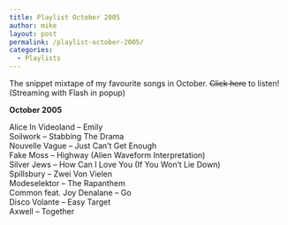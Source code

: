 ```yaml
---
title: Playlist October 2005
author: mike
layout: post
permalink: /playlist-october-2005/
categories:
  - Playlists
---
```

The snippet mixtape of my favourite songs in October. <del>Click here</del> to listen! (Streaming with Flash in popup)

**October 2005**

Alice In Videoland &#8211; Emily  
Soilwork &#8211; Stabbing The Drama  
Nouvelle Vague &#8211; Just Can&#8217;t Get Enough  
Fake Moss &#8211; Highway (Alien Waveform Interpretation)  
Silver Jews &#8211; How Can I Love You (If You Won&#8217;t Lie Down)  
Spillsbury &#8211; Zwei Von Vielen  
Modeselektor &#8211; The Rapanthem  
Common feat. Joy Denalane &#8211; Go  
Disco Volante &#8211; Easy Target  
Axwell &#8211; Together